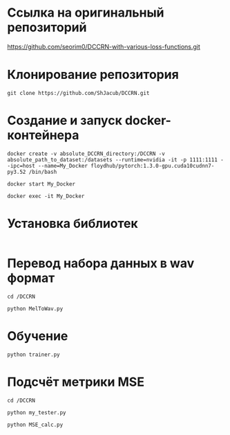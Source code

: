 # Ссылка на оригинальный репозиторий

https://github.com/seorim0/DCCRN-with-various-loss-functions.git

# Клонирование репозитория
```
git clone https://github.com/ShJacub/DCCRN.git
```

# Создание и запуск docker-контейнера
```
docker create -v absolute_DCCRN_directory:/DCCRN -v absolute_path_to_dataset:/datasets --runtime=nvidia -it -p 1111:1111 --ipc=host --name=My_Docker floydhub/pytorch:1.3.0-gpu.cuda10cudnn7-py3.52 /bin/bash

docker start My_Docker

docker exec -it My_Docker
```

# Установка библиотек
```
```

# Перевод набора данных в wav формат
```
cd /DCCRN

python MelToWav.py
```

# Обучение
```
python trainer.py
```

# Подсчёт метрики MSE
```
cd /DCCRN

python my_tester.py

python MSE_calc.py 
```